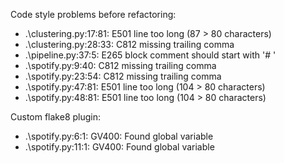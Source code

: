 Code style problems before refactoring:

- .\clustering.py:17:81: E501 line too long (87 > 80 characters)
- .\clustering.py:28:33: C812 missing trailing comma
- .\pipeline.py:37:5: E265 block comment should start with '# '
- .\spotify.py:9:40: C812 missing trailing comma
- .\spotify.py:23:54: C812 missing trailing comma
- .\spotify.py:47:81: E501 line too long (104 > 80 characters)
- .\spotify.py:48:81: E501 line too long (104 > 80 characters)

Custom flake8 plugin:
- .\spotify.py:6:1: GV400: Found global variable
- .\spotify.py:11:1: GV400: Found global variable
